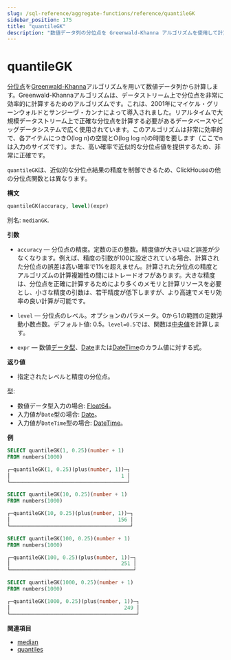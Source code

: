 ```yaml
---
slug: /sql-reference/aggregate-functions/reference/quantileGK
sidebar_position: 175
title: "quantileGK"
description: "数値データ列の分位点を Greenwald-Khanna アルゴリズムを使用して計算します。"
---
```



# quantileGK

[分位点](https://en.wikipedia.org/wiki/Quantile)を[Greenwald-Khanna](http://infolab.stanford.edu/~datar/courses/cs361a/papers/quantiles.pdf)アルゴリズムを用いて数値データ列から計算します。Greenwald-Khannaアルゴリズムは、データストリーム上で分位点を非常に効率的に計算するためのアルゴリズムです。これは、2001年にマイケル・グリーンウォルドとサンジーヴ・カンナによって導入されました。リアルタイムで大規模データストリーム上で正確な分位点を計算する必要があるデータベースやビッグデータシステムで広く使用されています。このアルゴリズムは非常に効率的で、各アイテムにつきO(log n)の空間とO(log log n)の時間を要します（ここでnは入力のサイズです）。また、高い確率で近似的な分位点値を提供するため、非常に正確です。

`quantileGK`は、近似的な分位点結果の精度を制御できるため、ClickHouseの他の分位点関数とは異なります。

**構文**

``` sql
quantileGK(accuracy, level)(expr)
```

別名: `medianGK`.

**引数**

- `accuracy` — 分位点の精度。定数の正の整数。精度値が大きいほど誤差が少なくなります。例えば、精度の引数が100に設定されている場合、計算された分位点の誤差は高い確率で1%を超えません。計算された分位点の精度とアルゴリズムの計算複雑性の間にはトレードオフがあります。大きな精度は、分位点を正確に計算するためにより多くのメモリと計算リソースを必要とし、小さな精度の引数は、若干精度が低下しますが、より高速でメモリ効率の良い計算が可能です。

- `level` — 分位点のレベル。オプションのパラメータ。0から1の範囲の定数浮動小数点数。デフォルト値: 0.5。`level=0.5`では、関数は[中央値](https://en.wikipedia.org/wiki/Median)を計算します。

- `expr` — 数値[データ型](../../../sql-reference/data-types/index.md#data_types)、[Date](../../../sql-reference/data-types/date.md)または[DateTime](../../../sql-reference/data-types/datetime.md)のカラム値に対する式。


**返り値**

- 指定されたレベルと精度の分位点。


型:

- 数値データ型入力の場合: [Float64](../../../sql-reference/data-types/float.md)。
- 入力値が`Date`型の場合: [Date](../../../sql-reference/data-types/date.md)。
- 入力値が`DateTime`型の場合: [DateTime](../../../sql-reference/data-types/datetime.md)。

**例**

``` sql
SELECT quantileGK(1, 0.25)(number + 1)
FROM numbers(1000)

┌─quantileGK(1, 0.25)(plus(number, 1))─┐
│                                    1 │
└──────────────────────────────────────┘

SELECT quantileGK(10, 0.25)(number + 1)
FROM numbers(1000)

┌─quantileGK(10, 0.25)(plus(number, 1))─┐
│                                   156 │
└───────────────────────────────────────┘

SELECT quantileGK(100, 0.25)(number + 1)
FROM numbers(1000)

┌─quantileGK(100, 0.25)(plus(number, 1))─┐
│                                    251 │
└────────────────────────────────────────┘

SELECT quantileGK(1000, 0.25)(number + 1)
FROM numbers(1000)

┌─quantileGK(1000, 0.25)(plus(number, 1))─┐
│                                     249 │
└─────────────────────────────────────────┘
```


**関連項目**

- [median](../../../sql-reference/aggregate-functions/reference/median.md#median)
- [quantiles](../../../sql-reference/aggregate-functions/reference/quantiles.md#quantiles)
